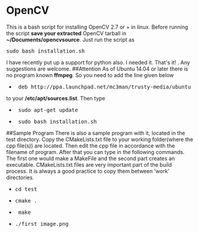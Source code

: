 OpenCV
======
This is a bash script for installing OpenCV 2.7 or + in linux. Before running the script **save your extracted** OpenCV tarball in **~/Documents/opencvsource**. Just run the script as 

<pre>sudo bash installation.sh</pre>

I have recently put up a support for python also. I needed it.
That's it! . Any suggestions are welcome.
##Attention
As of Ubuntu 14.04 or later there is no program known **ffmpeg**. So you need to add the line given below 
* <pre> deb http://ppa.launchpad.net/mc3man/trusty-media/ubuntu trusty main  </pre>

to your **/etc/apt/sources.list**. Then type

* <pre> sudo apt-get update </pre>
* <pre> sudo bash installation.sh</pre>

##Sample Program
There is also a sample program with it, located in the test directory. Copy the
CMakeLists.txt file to your working folder(where the cpp file(s)) are located.
Then edit the cpp file in accordance with the filename of program. After that
you can type in the following commands. The first one would make a MakeFile
and the second part creates an executable. CMakeLists.txt files are very
important part of the build process. It is always a good practice to copy 
them between 'work' directories.

* <pre>cd test</pre>
* <pre>cmake .</pre>
* <pre> make</pre>
* <pre>./first image.png</pre>


